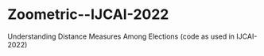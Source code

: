 # Zoometric--IJCAI-2022
Understanding Distance Measures Among Elections (code as used in IJCAI-2022)
